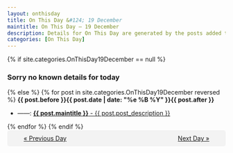 ```yaml
---
layout: onthisday
title: On This Day &#124; 19 December
maintitle: On This Day — 19 December
description: Details for On This Day are generated by the posts added to the website so the content is subject to changes/updates over time.
categories: [On This Day]
---
```


{% if site.categories.OnThisDay19December == null %}
<h3>Sorry no known details for today</h3>
{% else %}
{% for post in site.categories.OnThisDay19December reversed %}
<strong>{{ post.before }}{{ post.date | date: "%e %B %Y" }}{{ post.after }}</strong>
<ul>
<li> ——: <a class="{{ post.class }}" href="{{ post.url }}"><strong>{{ post.maintitle }}</strong> - {{ post.post_description }}</a></li>
</ul>
{% endfor %}
{% endif %}
<br />
<div style="background-color: #f3f3f3; padding: 10px; border-radius: 5px; text-align: center; display: flex; justify-content: space-evenly;">
<a href="/onthisday/12/12-18">« Previous Day</a>
<span style="visibility:hidden;">[ Visit Leap Year February 29 ]</span>
<a href="/onthisday/12/12-20">Next Day »</a>
</div>
